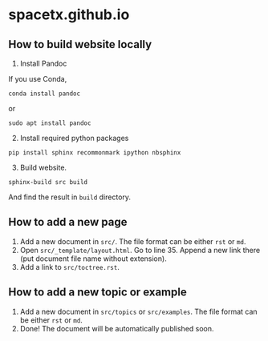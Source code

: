 # spacetx.github.io

## How to build website locally

1. Install Pandoc

If you use Conda,

```
conda install pandoc
```

or

```
sudo apt install pandoc
```

2. Install required python packages
```
pip install sphinx recommonmark ipython nbsphinx
```

3. Build website.
```
sphinx-build src build
```

And find the result in `build` directory.

## How to add a new page

1. Add a new document in `src/`. The file format can be either `rst` or `md`. 
2. Open `src/_template/layout.html`. Go to line 35. Append a new link there (put document file name without extension).
3. Add a link to `src/toctree.rst`.

## How to add a new topic or example

1. Add a new document in `src/topics` or `src/examples`. The file format can be either `rst` or `md`. 
2. Done! The document will be automatically published soon.
